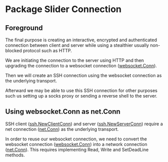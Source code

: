 # Package Slider Connection

## Foreground
The final purpose is creating an interactive, encrypted and authenticated connection 
between client and server while using a stealthier usually non-blocked protocol 
such as HTTP.

We are initiating the connection to the server using HTTP and then upgrading the connection 
to a websocket connection ([websocket.Conn](https://pkg.go.dev/github.com/gorilla/websocket#Conn)).

Then we will create an SSH connection using the websocket connection as the underlying transport.

Afterward we may be able to use this SSH connection for other purposes such us setting up a 
socks proxy or sending a reverse shell to the server.

## Using websocket.Conn as net.Conn

SSH client ([ssh.NewClientConn](https://pkg.go.dev/golang.org/x/crypto/ssh#NewClientConn)) and server ([ssh.NewServerConn](https://pkg.go.dev/golang.org/x/crypto/ssh#NewServerConn)) 
require a net connection ([net.Conn](https://pkg.go.dev/net#Conn)) as the underlying transport. 

In order to reuse our websocket connection, we need to convert the websocket connection ([websocket.Conn](https://pkg.go.dev/github.com/gorilla/websocket#Conn)) 
into a network connection ([net.Conn](https://pkg.go.dev/net#Conn)).
This requires implementing Read, Write and SetDeadLine methods.





